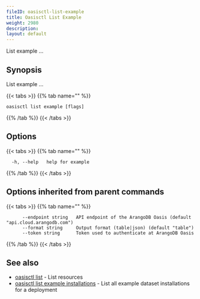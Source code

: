 ```yaml
---
fileID: oasisctl-list-example
title: Oasisctl List Example
weight: 2980
description: 
layout: default
---
```

List example ...

## Synopsis

List example ...

{{< tabs >}}
{{% tab name="" %}}
```
oasisctl list example [flags]
```
{{% /tab %}}
{{< /tabs >}}

## Options

{{< tabs >}}
{{% tab name="" %}}
```
  -h, --help   help for example
```
{{% /tab %}}
{{< /tabs >}}

## Options inherited from parent commands

{{< tabs >}}
{{% tab name="" %}}
```
      --endpoint string   API endpoint of the ArangoDB Oasis (default "api.cloud.arangodb.com")
      --format string     Output format (table|json) (default "table")
      --token string      Token used to authenticate at ArangoDB Oasis
```
{{% /tab %}}
{{< /tabs >}}

## See also

* [oasisctl list]()	 - List resources
* [oasisctl list example installations](oasisctl-list-example-installations)	 - List all example dataset installations for a deployment

